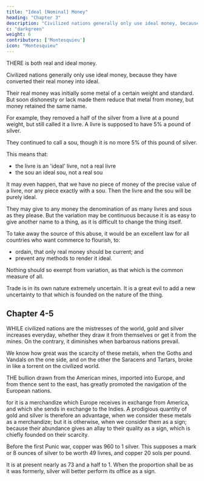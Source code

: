 ```yaml
---
title: "Ideal [Nominal] Money"
heading: "Chapter 3"
description: "Civilized nations generally only use ideal money, because they have converted their real money into ideal"
c: "darkgreen"
weight: 6
contributors: ['Montesquieu']
icon: "Montesquieu"
---
```




THERE is both real and ideal money.

Civilized nations generally only use ideal money, because they have converted their real money into ideal.

Their real money was initially some metal of a certain weight and standard. But soon dishonesty or lack made them reduce that metal from money, but money retained the same name.

For example, they removed a half of the silver from a livre at a pound weight, but still called it a livre. A livre is supposed to have 5% a pound of silver.

They continued to call a sou, though it is no more 5% of this pound of silver.

This means that:
- the livre is an 'ideal' livre, not a real livre
- the sou an ideal sou, not a real sou

<!-- Thus of the other subdivisions a livre is only a small part of the original livre. -->
It may even happen, that we have no piece of money of the precise value of a livre, nor any piece exactly with a sou.
Then the livre and the sou will be purely ideal.

They may give to any money the denomination of as many livres and sous as they please.
But the variation may be continuous because it is as easy to give another name to a thing, as it is difficult to change the thing itself.

To take away the source of this abuse, it would be an excellent law for all countries who want commerce to flourish, to:
- ordain, that only real money should be current; and
- prevent any methods to render it ideal.

Nothing should so exempt from variation, as that which is the common measure of all.

Trade is in its own nature extremely uncertain.
It is a great evil to add a new uncertainty to that which is founded on the nature of the thing.



## Chapter 4-5

WHILE civilized nations are the mistresses of the world, gold and silver increases everyday, whether they draw it from themselves or get it from the mines. On the contrary, it diminishes when barbarous nations prevail.

We know how great was the scarcity of these metals, when the Goths and Vandals on the one side, and on the other the Saracens and Tartars, broke in like a torrent on the civilized world.

THE bullion drawn from the American mines, imported into Europe, and from thence sent to the east, has greatly promoted the navigation of the European nations.

for it is a merchandize which Europe receives in exchange from America, and which she sends in exchange to the Indies.
A prodigious quantity of gold and silver is therefore an advantage, when we consider these metals as a merchandize; but it is otherwise, when we consider them as a sign; because their abundance gives an allay to their quality as a sign, which is chiefly founded on their scarcity.

Before the first Punic war, copper was 960 to 1 silver. This supposes a mark or 8 ounces of silver to be worth 49 livres, and copper 20 sols per pound.

It is at present nearly as 73 and a half to 1. When the proportion shall be as it was formerly, silver will better perform its office as a sign.
